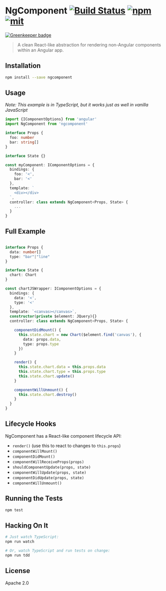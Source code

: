 # NgComponent [![Build Status][build]](https://circleci.com/gh/coatue-oss/ngcomponent) [![npm]](https://www.npmjs.com/package/ngcomponent) [![mit]](https://opensource.org/licenses/MIT)

[![Greenkeeper badge](https://badges.greenkeeper.io/coatue-oss/ngcomponent.svg)](https://greenkeeper.io/)

[build]: https://img.shields.io/circleci/project/coatue-oss/ngcomponent.svg?branch=master&style=flat-square
[npm]: https://img.shields.io/npm/v/ngcomponent.svg?style=flat-square
[mit]: https://img.shields.io/npm/l/ngcomponent.svg?style=flat-square

> A clean React-like abstraction for rendering non-Angular components within an Angular app.

## Installation

```sh
npm install --save ngcomponent
```

## Usage

*Note: This example is in TypeScript, but it works just as well in vanilla JavaScript*

```ts
import {IComponentOptions} from 'angular'
import NgComponent from 'ngcomponent'

interface Props {
  foo: number
  bar: string[]
}

interface State {}

const myComponent: IComponentOptions = {
  bindings: {
    foo: '<',
    bar: '<'
  },
  template: `
    <div></div>
  `,
  controller: class extends NgComponent<Props, State> {
    ...
  }
}
```

## Full Example

```ts

interface Props {
  data: number[]
  type: "bar"|"line"
}

interface State {
  chart: Chart
}

const chartJSWrapper: IComponentOptions = {
  bindings: {
    data: '<',
    type: '<'
  },
  template: `<canvas></canvas>`,
  constructor(private $element: JQuery){}
  controller: class extends NgComponent<Props, State> {

    componentDidMount() {
      this.state.chart = new Chart($element.find('canvas'), {
        data: props.data,
        type: props.type
      })
    }

    render() {
      this.state.chart.data = this.props.data
      this.state.chart.type = this.props.type
      this.state.chart.update()
    }

    componentWillUnmount() {
      this.state.chart.destroy()
    }
  }
}
```

## Lifecycle Hooks

NgComponent has a React-like component lifecycle API:

- `render()` (use this to react to changes to `this.props`)
- `componentWillMount()`
- `componentDidMount()`
- `componentWillReceiveProps(props)`
- `shouldComponentUpdate(props, state)`
- `componentWillUpdate(props, state)`
- `componentDidUpdate(props, state)`
- `componentWillUnmount()`

## Running the Tests

```sh
npm test
```

## Hacking On It

```sh
# Just watch TypeScript:
npm run watch

# Or, watch TypeScript and run tests on change:
npm run tdd
```

## License

Apache 2.0
